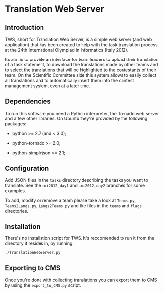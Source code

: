 Translation Web Server
======================


Introduction
------------

TWS, short for Translation Web Server, is a simple web server (and web
application) that has been created to help with the task translation
process at the 24th International Olympiad in Informatics (Italy 2012).

Its aim is to provide an interface for team leaders to upload their
translation of a task statement, to download the translations made by
other teams and to select the translations that will be highlighted to
the contestants of their team. On the Scientific Committee side this
system allows to easily collect all translations and to automatically
insert them into the contest management system, even at a later time.


Dependencies
------------

To run this software you need a Python interpreter, the Tornado web
server and a few other libraries. On Ubuntu they're provided by the
following packages:

- python >= 2.7 (and < 3.0);

- python-tornado >= 2.0;

- python-simplejson >= 2.1;


Configuration
-------------

Add JSON files in the `tasks` directory describing the tasks you want
to translate. See the `ioi2012_day1` and `ioi2012_day2` branches for
some examples.

To add, modify or remove a team please take a look at `Teams.py`,
`Teams2Langs.py`, `Langs2Teams.py` and the files in the `teams` and
`flags` directories.


Installation
------------

There's no installation script for TWS. It's reccomended to run it from
the directory it resides in, by running:

    ./TranslationWebServer.py


Exporting to CMS
----------------

Once you're done with collecting translations you can export them to
CMS by using the `export_to_CMS.py` script.
